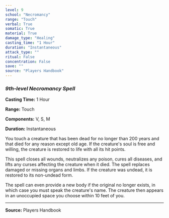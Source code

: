 ```yaml
---
level: 9
school: "Necromancy"
range: "Touch"
verbal: True
somatic: True
material: True
damage_type: "Healing"
casting_time: "1 Hour"
duration: "Instantaneous"
attack_type: ""
ritual: False
concentration: False
save: ""
source: "Players Handbook"
---
```


### *9th-level Necromancy Spell*

**Casting Time:** 1 Hour

**Range:** Touch

**Components:** V, S, M

**Duration:** Instantaneous

You touch a creature that has been dead for no longer than 200 years and that died for any reason except old age. If the creature's soul is free and willing, the creature is restored to life with all its hit points.
 
 This spell closes all wounds, neutralizes any poison, cures all diseases, and lifts any curses affecting the creature when it died. The spell replaces damaged or missing organs and limbs. If the creature was undead, it is restored to its non-undead form.
 
 The spell can even provide a new body if the original no longer exists, in which case you must speak the creature's name. The creature then appears in an unoccupied space you choose within 10 feet of you.

---
**Source:** Players Handbook
